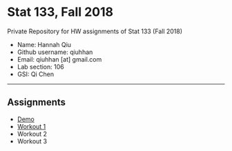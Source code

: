 # Stat 133, Fall 2018

Private Repository for HW assignments of Stat 133 (Fall 2018)

- Name: Hannah Qiu
- Github username: qiuhhan
- Email: qiuhhan [at] gmail.com
- Lab section: 106
- GSI: Qi Chen

-----

## Assignments

- [Demo](demo)
- [Workout 1](https://github.com/stat133-f18/hw-stat133-qiuhhan/tree/master/workout01)
- Workout 2
- Workout 3


